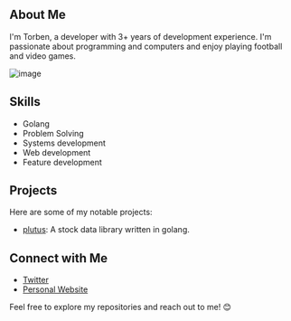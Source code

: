 ## About Me
I'm Torben, a developer with 3+ years of development experience. I'm passionate about programming and computers and enjoy playing football and video games.

![image](https://github.com/user-attachments/assets/03121142-95b9-442c-9115-9aa95641382e)

## Skills
- Golang
- Problem Solving
- Systems development
- Web development
- Feature development

## Projects
Here are some of my notable projects:
- [plutus](https://github.com/torbenconto/plutus): A stock data library written in golang.

## Connect with Me
- [Twitter](https://twitter.com/tconto_tech)
- [Personal Website](https://tconto.tech)

Feel free to explore my repositories and reach out to me! 😊
